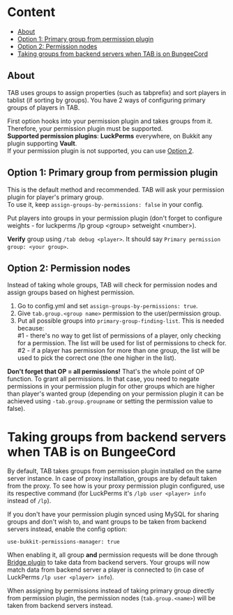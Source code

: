 # Content
* [About](#about)
* [Option 1: Primary group from permission plugin](#option-1-primary-group-from-permission-plugin)
* [Option 2: Permission nodes](#option-2-permission-nodes)
* [Taking groups from backend servers when TAB is on BungeeCord](#taking-groups-from-backend-servers-when-tab-is-on-bungeecord)

## About
TAB uses groups to assign properties (such as tabprefix) and sort players in tablist (if sorting by groups). You have 2 ways of configuring primary groups of players in TAB.

First option hooks into your permission plugin and takes groups from it. Therefore, your permission plugin must be supported.  
**Supported permission plugins**: **LuckPerms** everywhere, on Bukkit any plugin supporting **Vault**.  
If your permission plugin is not supported, you can use [Option 2](#option-2-permission-nodes).

## Option 1: Primary group from permission plugin
This is the default method and recommended. TAB will ask your permission plugin for player's primary group.  
To use it, keep `assign-groups-by-permissions: false` in your config.

Put players into groups in your permission plugin (don't forget to configure weights - for luckperms /lp group \<group\> setweight \<number\>).

**Verify** group using `/tab debug <player>`. It should say `Primary permission group: <your group>`.

## Option 2: Permission nodes
Instead of taking whole groups, TAB will check for permission nodes and assign groups based on highest permission.
1. Go to config.yml and set `assign-groups-by-permissions: true`.
2. Give `tab.group.<group name>` permission to the user/permission group.
3. Put all possible groups into `primary-group-finding-list`. This is needed because:  
   #1 - there's no way to get list of permissions of a player, only checking for a permission. The list will be used for list of permissions to check for.  
   #2 - if a player has permission for more than one group, the list will be used to pick the correct one (the one higher in the list).

**Don't forget that OP = all permissions!** That's the whole point of OP function. To grant all permissions. In that case, you need to negate permissions in your permission plugin for other groups which are higher than player's wanted group (depending on your permission plugin it can be achieved using `-tab.group.groupname` or setting the permission value to false).

# Taking groups from backend servers when TAB is on BungeeCord
By default, TAB takes groups from permission plugin installed on the same server instance. In case of proxy installation, groups are by default taken from the proxy. To see how is your proxy permission plugin configured, use its respective command (for LuckPerms it's `/lpb user <player> info` instead of `/lp`).

If you don't have your permission plugin synced using MySQL for sharing groups and don't wish to, and want groups to be taken from backend servers instead, enable the config option:
```
use-bukkit-permissions-manager: true
```
When enabling it, all group **and** permission requests will be done through [Bridge plugin](https://github.com/NEZNAMY/TAB/wiki/TAB-Bridge) to take data from backend servers. Your groups will now match data from backend server a player is connected to (in case of LuckPerms `/lp user <player> info`).

When assigning by permissions instead of taking primary group directly from permission plugin, the permission nodes (`tab.group.<name>`) will be taken from backend servers instead.